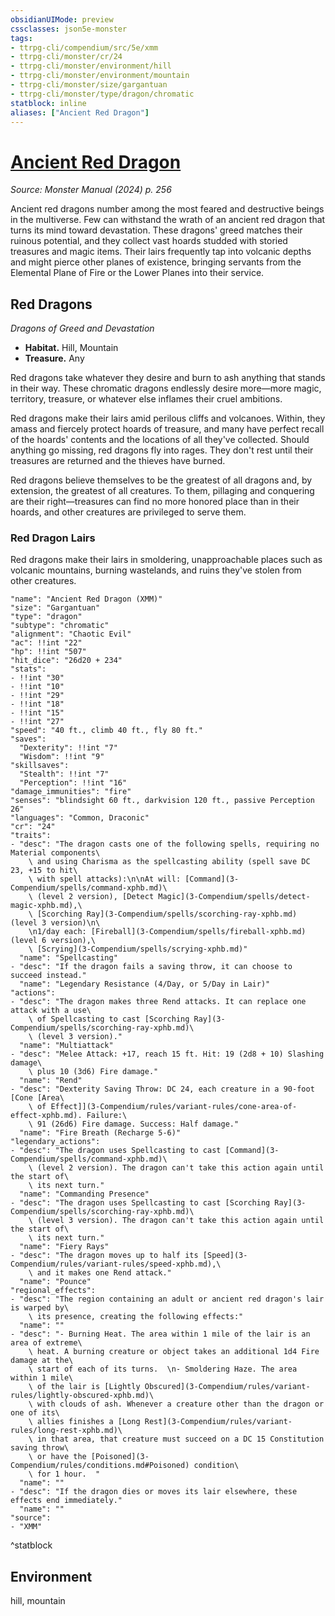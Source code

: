 ```yaml
---
obsidianUIMode: preview
cssclasses: json5e-monster
tags:
- ttrpg-cli/compendium/src/5e/xmm
- ttrpg-cli/monster/cr/24
- ttrpg-cli/monster/environment/hill
- ttrpg-cli/monster/environment/mountain
- ttrpg-cli/monster/size/gargantuan
- ttrpg-cli/monster/type/dragon/chromatic
statblock: inline
aliases: ["Ancient Red Dragon"]
---
```

# [Ancient Red Dragon](3-Compendium\bestiary\dragon/ancient-red-dragon-xmm.md)
*Source: Monster Manual (2024) p. 256*  

Ancient red dragons number among the most feared and destructive beings in the multiverse. Few can withstand the wrath of an ancient red dragon that turns its mind toward devastation. These dragons' greed matches their ruinous potential, and they collect vast hoards studded with storied treasures and magic items. Their lairs frequently tap into volcanic depths and might pierce other planes of existence, bringing servants from the Elemental Plane of Fire or the Lower Planes into their service.

## Red Dragons

*Dragons of Greed and Devastation*

- **Habitat.** Hill, Mountain  
- **Treasure.** Any  

Red dragons take whatever they desire and burn to ash anything that stands in their way. These chromatic dragons endlessly desire more—more magic, territory, treasure, or whatever else inflames their cruel ambitions.

Red dragons make their lairs amid perilous cliffs and volcanoes. Within, they amass and fiercely protect hoards of treasure, and many have perfect recall of the hoards' contents and the locations of all they've collected. Should anything go missing, red dragons fly into rages. They don't rest until their treasures are returned and the thieves have burned.

Red dragons believe themselves to be the greatest of all dragons and, by extension, the greatest of all creatures. To them, pillaging and conquering are their right—treasures can find no more honored place than in their hoards, and other creatures are privileged to serve them.

### Red Dragon Lairs

Red dragons make their lairs in smoldering, unapproachable places such as volcanic mountains, burning wastelands, and ruins they've stolen from other creatures.

```statblock
"name": "Ancient Red Dragon (XMM)"
"size": "Gargantuan"
"type": "dragon"
"subtype": "chromatic"
"alignment": "Chaotic Evil"
"ac": !!int "22"
"hp": !!int "507"
"hit_dice": "26d20 + 234"
"stats":
- !!int "30"
- !!int "10"
- !!int "29"
- !!int "18"
- !!int "15"
- !!int "27"
"speed": "40 ft., climb 40 ft., fly 80 ft."
"saves":
  "Dexterity": !!int "7"
  "Wisdom": !!int "9"
"skillsaves":
  "Stealth": !!int "7"
  "Perception": !!int "16"
"damage_immunities": "fire"
"senses": "blindsight 60 ft., darkvision 120 ft., passive Perception 26"
"languages": "Common, Draconic"
"cr": "24"
"traits":
- "desc": "The dragon casts one of the following spells, requiring no Material components\
    \ and using Charisma as the spellcasting ability (spell save DC 23, +15 to hit\
    \ with spell attacks):\n\nAt will: [Command](3-Compendium/spells/command-xphb.md)\
    \ (level 2 version), [Detect Magic](3-Compendium/spells/detect-magic-xphb.md),\
    \ [Scorching Ray](3-Compendium/spells/scorching-ray-xphb.md) (level 3 version)\n\
    \n1/day each: [Fireball](3-Compendium/spells/fireball-xphb.md) (level 6 version),\
    \ [Scrying](3-Compendium/spells/scrying-xphb.md)"
  "name": "Spellcasting"
- "desc": "If the dragon fails a saving throw, it can choose to succeed instead."
  "name": "Legendary Resistance (4/Day, or 5/Day in Lair)"
"actions":
- "desc": "The dragon makes three Rend attacks. It can replace one attack with a use\
    \ of Spellcasting to cast [Scorching Ray](3-Compendium/spells/scorching-ray-xphb.md)\
    \ (level 3 version)."
  "name": "Multiattack"
- "desc": "Melee Attack: +17, reach 15 ft. Hit: 19 (2d8 + 10) Slashing damage\
    \ plus 10 (3d6) Fire damage."
  "name": "Rend"
- "desc": "Dexterity Saving Throw: DC 24, each creature in a 90-foot [Cone [Area\
    \ of Effect]](3-Compendium/rules/variant-rules/cone-area-of-effect-xphb.md). Failure:\
    \ 91 (26d6) Fire damage. Success: Half damage."
  "name": "Fire Breath (Recharge 5-6)"
"legendary_actions":
- "desc": "The dragon uses Spellcasting to cast [Command](3-Compendium/spells/command-xphb.md)\
    \ (level 2 version). The dragon can't take this action again until the start of\
    \ its next turn."
  "name": "Commanding Presence"
- "desc": "The dragon uses Spellcasting to cast [Scorching Ray](3-Compendium/spells/scorching-ray-xphb.md)\
    \ (level 3 version). The dragon can't take this action again until the start of\
    \ its next turn."
  "name": "Fiery Rays"
- "desc": "The dragon moves up to half its [Speed](3-Compendium/rules/variant-rules/speed-xphb.md),\
    \ and it makes one Rend attack."
  "name": "Pounce"
"regional_effects":
- "desc": "The region containing an adult or ancient red dragon's lair is warped by\
    \ its presence, creating the following effects:"
  "name": ""
- "desc": "- Burning Heat. The area within 1 mile of the lair is an area of extreme\
    \ heat. A burning creature or object takes an additional 1d4 Fire damage at the\
    \ start of each of its turns.  \n- Smoldering Haze. The area within 1 mile\
    \ of the lair is [Lightly Obscured](3-Compendium/rules/variant-rules/lightly-obscured-xphb.md)\
    \ with clouds of ash. Whenever a creature other than the dragon or one of its\
    \ allies finishes a [Long Rest](3-Compendium/rules/variant-rules/long-rest-xphb.md)\
    \ in that area, that creature must succeed on a DC 15 Constitution saving throw\
    \ or have the [Poisoned](3-Compendium/rules/conditions.md#Poisoned) condition\
    \ for 1 hour.  "
  "name": ""
- "desc": "If the dragon dies or moves its lair elsewhere, these effects end immediately."
  "name": ""
"source":
- "XMM"
```
^statblock

## Environment

hill, mountain